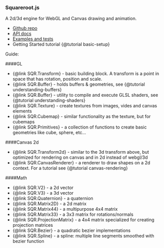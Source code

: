 ### Squareroot.js

A 2d/3d engine for WebGL and Canvas drawing and animation.

- [Github repo](https://github.com/drojdjou/squareroot.js/tree/brandnew)
- [API docs](http://sqr.bartekdrozdz.com/docs/)
- [Examples and tests](../html/lab/)
- Getting Started tutorial {@tutorial basic-setup}

Guide:

####GL 
- {@link SQR.Transform} - basic building block. A transform is a point in space that has rotation, position and scale.
- {@link SQR.Buffer} - holds buffers & geometries, see {@tutorial understanding-buffers}
- {@link SQR.Buffer} - utility to compile and execute GLSL shaders, see {@tutorial understanding-shaders}
- {@link SQR.Texture} - create textures from images, vides and canvas elements
- {@link SQR.Cubemap} - similar functionality as the texture, but for cubemaps
- {@link SQR.Primitives} - a collection of functions to create basic geometries like cube, sphere, etc...

####Canvas 2d
- {@link SQR.Transform2d} - similar to the 3d transform above, but optimized for rendering on canvas and in 2d instead of webgl/3d
- {@link SQR.CanvasRenderer} - a renderer to draw shapes on a 2d context. For a tutorial see {@tutorial canvas-rendering}

####Math
- {@link SQR.V2} - a 2d vector
- {@link SQR.V3} - a 3d vector
- {@link SQR.Quaternion} - a quaternion
- {@link SQR.Matrix2D} - a 2d matrix
- {@link SQR.Matrix44} - a multipurpose 4x4 matrix
- {@link SQR.Matrix33} - a 3x3 matrix for rotations/normals
- {@link SQR.ProjectionMatrix} - a 4x4 matrix specialized for creating projection matrices
- {@link SQR.Bezier} - a quadratic bezier implementations
- {@link SQR.Spline} - a spline: multiple line segments smoothed with bezier function

